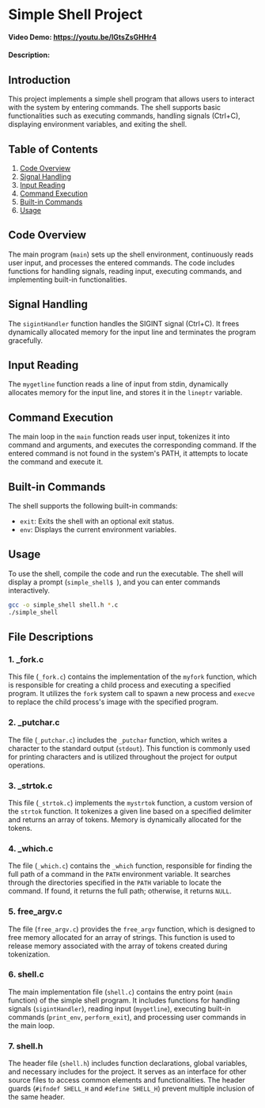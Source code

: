 # Simple Shell Project

#### Video Demo: https://youtu.be/lGtsZsGHHr4

#### Description:

## Introduction
This project implements a simple shell program that allows users to interact with the system by entering commands. The shell supports basic functionalities such as executing commands, handling signals (Ctrl+C), displaying environment variables, and exiting the shell.

## Table of Contents
1. [Code Overview](#code-overview)
2. [Signal Handling](#signal-handling)
3. [Input Reading](#input-reading)
4. [Command Execution](#command-execution)
5. [Built-in Commands](#built-in-commands)
6. [Usage](#usage)

## Code Overview
The main program (`main`) sets up the shell environment, continuously reads user input, and processes the entered commands. The code includes functions for handling signals, reading input, executing commands, and implementing built-in functionalities.

## Signal Handling
The `sigintHandler` function handles the SIGINT signal (Ctrl+C). It frees dynamically allocated memory for the input line and terminates the program gracefully.

## Input Reading
The `mygetline` function reads a line of input from stdin, dynamically allocates memory for the input line, and stores it in the `lineptr` variable.

## Command Execution
The main loop in the `main` function reads user input, tokenizes it into command and arguments, and executes the corresponding command. If the entered command is not found in the system's PATH, it attempts to locate the command and execute it.

## Built-in Commands
The shell supports the following built-in commands:
- `exit`: Exits the shell with an optional exit status.
- `env`: Displays the current environment variables.

## Usage
To use the shell, compile the code and run the executable. The shell will display a prompt (`simple_shell$ `), and you can enter commands interactively.

```bash
gcc -o simple_shell shell.h *.c
./simple_shell
```

## File Descriptions

### 1. _fork.c
This file (`_fork.c`) contains the implementation of the `myfork` function, which is responsible for creating a child process and executing a specified program. It utilizes the `fork` system call to spawn a new process and `execve` to replace the child process's image with the specified program.

### 2. _putchar.c
The file (`_putchar.c`) includes the `_putchar` function, which writes a character to the standard output (`stdout`). This function is commonly used for printing characters and is utilized throughout the project for output operations.

### 3. _strtok.c
This file (`_strtok.c`) implements the `mystrtok` function, a custom version of the `strtok` function. It tokenizes a given line based on a specified delimiter and returns an array of tokens. Memory is dynamically allocated for the tokens.

### 4. _which.c
The file (`_which.c`) contains the `_which` function, responsible for finding the full path of a command in the `PATH` environment variable. It searches through the directories specified in the `PATH` variable to locate the command. If found, it returns the full path; otherwise, it returns `NULL`.

### 5. free_argv.c
The file (`free_argv.c`) provides the `free_argv` function, which is designed to free memory allocated for an array of strings. This function is used to release memory associated with the array of tokens created during tokenization.

### 6. shell.c
The main implementation file (`shell.c`) contains the entry point (`main` function) of the simple shell program. It includes functions for handling signals (`sigintHandler`), reading input (`mygetline`), executing built-in commands (`print_env`, `perform_exit`), and processing user commands in the main loop.

### 7. shell.h
The header file (`shell.h`) includes function declarations, global variables, and necessary includes for the project. It serves as an interface for other source files to access common elements and functionalities. The header guards (`#ifndef SHELL_H` and `#define SHELL_H`) prevent multiple inclusion of the same header.
